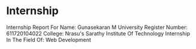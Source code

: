 # Internship
Internship Report For
Name: Gunasekaran M
University Register Number: 611720104022
College: Nrasu's Sarathy Institute Of Technology
Internship In The Field Of: Web Development
